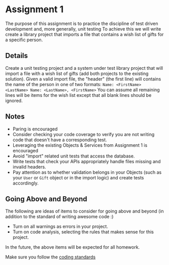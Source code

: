 # Assignment 1

The purpose of this assignment is to practice the discipline of test driven development and, more generally, unit testing  To achieve this we will write create a library project that imports a file that contains a wish list of gifts for a specific person.

## Details

Create a unit testing project and a system under test library project that will import a file with a wish list of gifts (add both projects to the existing solution).  Given a valid import file, the "header" (the first line) will contains the name of the person in one of two formats:
    `Name: <FirstName> <LastName>
    Name: <LastName>, <FirstName>`
You can assume all remaining lines will be items for the wish list except that all blank lines should be ignored.

## Notes

* Paring is encouraged
* Consider checking your code coverage to verify you are not writing code that doesn't have a corresponding test.
* Leveraging the existing Objects & Services from Assignment 1 is encouraged
* Avoid "import" related unit tests that access the database.
* Write tests that check your APIs appropriately handle files missing and invalid headers.
* Pay attention as to whether validation belongs in your Objects (such as your `User` or `Gift` object or in the import logic) and create tests accordingly.

## Going Above and Beyond

The following are ideas of items to consider for going above and beyond (in addition to the standard of writing awesome code :)

* Turn on all warnings as errors in your project.
* Turn on code analysis, selecting the rules that makes sense for this project.

In the future, the above items will be expected for all homework.

Make sure you follow the [coding standards](https://github.com/IntelliTect-Samples/EWU-CSCD496-2019-Winter/wiki/Coding-Guidelines)